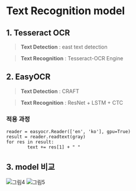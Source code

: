 # Text Recognition model
## 1. Tesseract OCR
> **Text Detection** : east text detection

> **Text Recognition** : Tesseract-OCR Engine
## 2. EasyOCR
> **Text Detection** : CRAFT

> **Text Recognition** : ResNet + LSTM + CTC
### 적용 과정
```
reader = easyocr.Reader(['en', 'ko'], gpu=True)
result = reader.readtext(gray)
for res in result:
        text += res[1] + " "
```
## 3. model 비교
![그림4](https://user-images.githubusercontent.com/109569066/193405181-e7a6dae3-c95a-4b9e-b7d8-2b37eade5278.png)
![그림5](https://user-images.githubusercontent.com/109569066/193405210-90613832-6227-4c5c-9c28-8aea6dc4ffdd.png)

